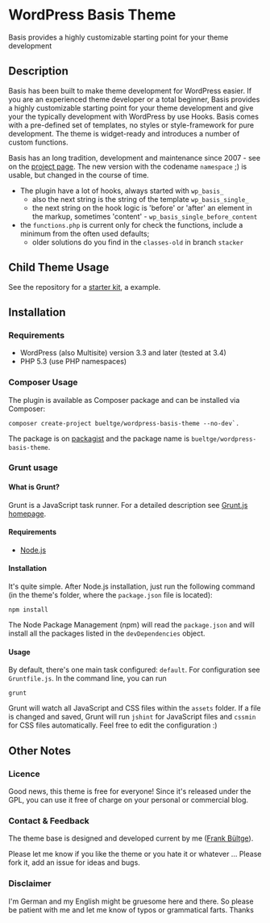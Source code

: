 # WordPress Basis Theme
Basis provides a highly customizable starting point for your theme development

## Description
Basis has been built to make theme development for WordPress easier. If you are an experienced theme developer or a total beginner, Basis provides a highly customizable starting point for your theme development and give your the typically development with WordPress by use Hooks. Basis comes with a pre-defined set of templates, no styles or style-framework for pure development. The theme is widget-ready and introduces a number of custom functions.

Basis has an long tradition, development and maintenance since 2007 - see on the [project page](http://wpbasis.de).
The new version with the codename `namespace` ;) is usable, but changed in the course of time.

* The plugin have a lot of hooks, always started with `wp_basis_`
  * also the next string is the string of the template `wp_basis_single_`
  * the next string on the hook logic is 'before' or 'after' an element in the markup, sometimes 'content' - `wp_basis_single_before_content`
* the `functions.php` is current only for check the functions, include a minimum from the often used defaults;
  * older solutions do you find in the `classes-old` in branch `stacker`

## Child Theme Usage
See the repository for a [starter kit](https://github.com/bueltge/wordpress-basis-theme-Child-Starter), a example.

## Installation
### Requirements
* WordPress (also Multisite) version 3.3 and later (tested at 3.4)
* PHP 5.3 (use PHP namespaces)

### Composer Usage
The plugin is available as Composer package and can be installed via Composer:
```shell
composer create-project bueltge/wordpress-basis-theme --no-dev`.
```

The package is on [packagist](https://packagist.org/packages/bueltge/wordpress-basis-theme) and the package name is `bueltge/wordpress-basis-theme`.

### Grunt usage
#### What is Grunt?
Grunt is a JavaScript task runner. For a detailed description see [Grunt.js homepage](http://gruntjs.com/).

#### Requirements
* [Node.js](http://nodejs.org/)

#### Installation
It's quite simple. After Node.js installation, just run the following command (in the theme's folder, where the `package.json` file is located):
```shell
npm install
```
The Node Package Management (npm) will read the `package.json` and will install all the packages listed in the `devDependencies` object.

#### Usage
By default, there's one main task configured: `default`. For configuration see `Gruntfile.js`. In the command line, you can run
```shell
grunt
```
Grunt will watch all JavaScript and CSS files within the `assets` folder. If a file is changed and saved, Grunt will run `jshint` for JavaScript files and `cssmin` for CSS files automatically. Feel free to edit the configuration :)

## Other Notes
### Licence
Good news, this theme is free for everyone! Since it's released under the GPL, you can use it free of charge on your personal or commercial blog.

### Contact & Feedback
The theme base is designed and developed current by me ([Frank Bültge](http://bueltge.de)).

Please let me know if you like the theme or you hate it or whatever ... Please fork it, add an issue for ideas and bugs.

### Disclaimer
I'm German and my English might be gruesome here and there. So please be patient with me and let me know of typos or grammatical farts. Thanks
